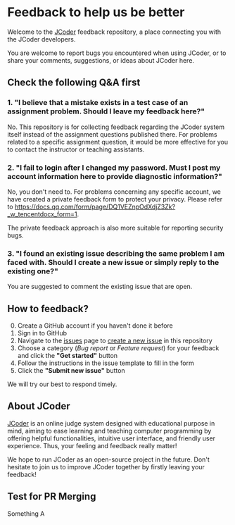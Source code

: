 # Feedback to help us be better

Welcome to the [JCoder](https://oj.sustech.xyz) feedback repository, a place connecting you with the JCoder developers.

You are welcome to report bugs you encountered when using JCoder, or to share your comments, suggestions, or ideas about JCoder here.

## Check the following Q&A first

### 1. "I believe that a mistake exists in a test case of an assignment problem. Should I leave my feedback here?"

No. This repository is for collecting feedback regarding the JCoder system itself instead of the assignment questions published there. For problems related to a specific assignment question, it would be more effective for you to contact the instructor or teaching assistants.

### 2. "I fail to login after I changed my password. Must I post my account information here to provide diagnostic information?"

No, you don't need to. For problems concerning any specific account, we have created a private feedback form to protect your privacy. Please refer to <https://docs.qq.com/form/page/DQ1VEZnpOdXdjZ3Zk?_w_tencentdocx_form=1>.

The private feedback approach is also more suitable for reporting security bugs.

### 3. "I found an existing issue describing the same problem I am faced with. Should I create a new issue or simply reply to the existing one?"

You are suggested to comment the existing issue that are open.

## How to feedback?

0. Create a GitHub account if you haven't done it before
1. Sign in to GitHub
2. Navigate to the [issues](https://github.com/JCoder-Pro/FeedBack/issues) page to [create a new issue](https://github.com/JCoder-Pro/FeedBack/issues/new/choose) in this repository
3. Choose a category (_Bug report_ or _Feature request_) for your feedback and click the **"Get started"** button
4. Follow the instructions in the issue template to fill in the form
5. Click the **"Submit new issue"** button

We will try our best to respond timely.

## About JCoder

[JCoder](https://oj.sustech.xyz) is an online judge system designed with educational purpose in mind, aiming to ease learning and teaching computer programming by offering helpful functionalities, intuitive user interface, and friendly user experience. Thus, your feeling and feedback really matter!

We hope to run JCoder as an open-source project in the future. Don't hesitate to join us to improve JCoder together by firstly leaving your feedback!

## Test for PR Merging

Something A
